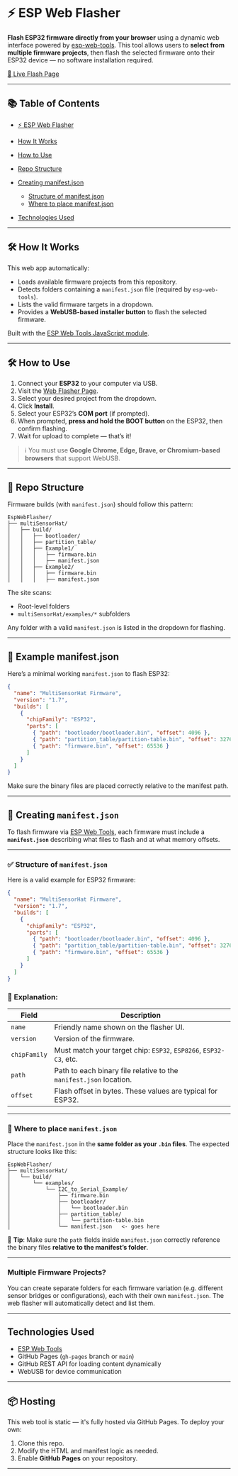 # ⚡ ESP Web Flasher

**Flash ESP32 firmware directly from your browser** using a dynamic web interface powered by [esp-web-tools](https://github.com/esphome/esp-web-tools).
This tool allows users to **select from multiple firmware projects**, then flash the selected firmware onto their ESP32 device — no software installation required.

[🔗 Live Flash Page](https://dhaivatjoshi.github.io/EspWebFlasher/)

---

## 📚 Table of Contents

* [⚡ ESP Web Flasher](#-esp-web-flasher)
* [How It Works](#-how-it-works)
* [How to Use](#-how-to-use)
* [Repo Structure](#-repo-structure)
* [Creating manifest.json](#-creating-manifestjson)

  * [Structure of manifest.json](#structure-of-manifestjson)
  * [Where to place manifest.json](#where-to-place-manifestjson)
* [Technologies Used](#-technologies-used)
---

## 🛠 How It Works

This web app automatically:

* Loads available firmware projects from this repository.
* Detects folders containing a `manifest.json` file (required by `esp-web-tools`).
* Lists the valid firmware targets in a dropdown.
* Provides a **WebUSB-based installer button** to flash the selected firmware.

Built with the [ESP Web Tools JavaScript module](https://github.com/esphome/esp-web-tools).

---

## 🛠 How to Use

1. Connect your **ESP32** to your computer via USB.
2. Visit the [Web Flasher Page](https://dhaivatjoshi.github.io/EspWebFlasher/).
3. Select your desired project from the dropdown.
4. Click **Install**.
5. Select your ESP32’s **COM port** (if prompted).
6. When prompted, **press and hold the BOOT button** on the ESP32, then confirm flashing.
7. Wait for upload to complete — that’s it!

> ℹ️ You must use **Google Chrome, Edge, Brave, or Chromium-based browsers** that support WebUSB.

---

## 📁 Repo Structure

Firmware builds (with `manifest.json`) should follow this pattern:

```
EspWebFlasher/
├── multiSensorHat/
│   ├── build/
│   │   ├── bootloader/
│   │   ├── partition_table/
│   │   ├── Example1/
│   │   │   ├── firmware.bin
│   │   │   ├── manifest.json
│   │   ├── Example2/
│   │   │   ├── firmware.bin
│   │   │   ├── manifest.json
```

The site scans:

* Root-level folders
* `multiSensorHat/examples/*` subfolders

Any folder with a valid `manifest.json` is listed in the dropdown for flashing.

---

## 📄 Example manifest.json

Here’s a minimal working `manifest.json` to flash ESP32:

```json
{
  "name": "MultiSensorHat Firmware",
  "version": "1.7",
  "builds": [
    {
      "chipFamily": "ESP32",
      "parts": [
        { "path": "bootloader/bootloader.bin", "offset": 4096 },
        { "path": "partition_table/partition-table.bin", "offset": 32768 },
        { "path": "firmware.bin", "offset": 65536 }
      ]
    }
  ]
}
```

Make sure the binary files are placed correctly relative to the manifest path.

---

## 📄 Creating `manifest.json`

To flash firmware via [ESP Web Tools](https://github.com/esphome/esp-web-tools), each firmware must include a **`manifest.json`** describing what files to flash and at what memory offsets.

---

### ✅ **Structure of `manifest.json`**

Here is a valid example for ESP32 firmware:

```json
{
  "name": "MultiSensorHat Firmware",
  "version": "1.7",
  "builds": [
    {
      "chipFamily": "ESP32",
      "parts": [
        { "path": "bootloader/bootloader.bin", "offset": 4096 },
        { "path": "partition_table/partition-table.bin", "offset": 32768 },
        { "path": "firmware.bin", "offset": 65536 }
      ]
    }
  ]
}
```

### 🔧 Explanation:

| Field        | Description                                                        |
| ------------ | ------------------------------------------------------------------ |
| `name`       | Friendly name shown on the flasher UI.                             |
| `version`    | Version of the firmware.                                           |
| `chipFamily` | Must match your target chip: `ESP32`, `ESP8266`, `ESP32-C3`, etc.  |
| `path`       | Path to each binary file relative to the `manifest.json` location. |
| `offset`     | Flash offset in bytes. These values are typical for ESP32.         |

---

### 📂 **Where to place `manifest.json`**

Place the `manifest.json` in the **same folder as your `.bin` files**. The expected structure looks like this:

```
EspWebFlasher/
├── multiSensorHat/
│   └── build/
│       └── examples/
│           └── I2C_to_Serial_Example/
│               ├── firmware.bin
│               ├── bootloader/
│               │   └── bootloader.bin
│               ├── partition_table/
│               │   └── partition-table.bin
│               └── manifest.json   <- goes here
```

📝 **Tip**: Make sure the `path` fields inside `manifest.json` correctly reference the binary files **relative to the manifest’s folder**.

---

###  Multiple Firmware Projects?

You can create separate folders for each firmware variation (e.g. different sensor bridges or configurations), each with their own `manifest.json`. The web flasher will automatically detect and list them.

---

## Technologies Used

* [ESP Web Tools](https://github.com/esphome/esp-web-tools)
* GitHub Pages (`gh-pages` branch or `main`)
* GitHub REST API for loading content dynamically
* WebUSB for device communication

---

## 📦 Hosting

This web tool is static — it's fully hosted via GitHub Pages.
To deploy your own:

1. Clone this repo.
2. Modify the HTML and manifest logic as needed.
3. Enable **GitHub Pages** on your repository.

---
